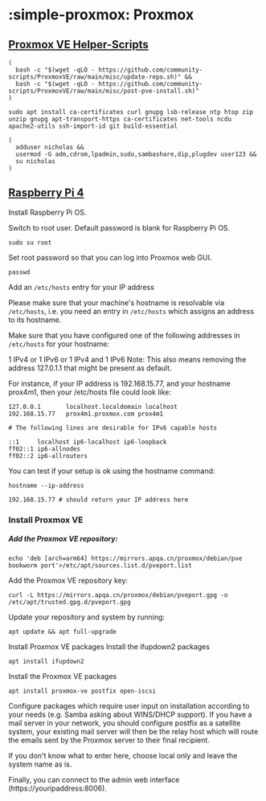 # :simple-proxmox: Proxmox

## [Proxmox VE Helper-Scripts][1]

```shell
(
  bash -c "$(wget -qLO - https://github.com/community-scripts/ProxmoxVE/raw/main/misc/update-repo.sh)" &&
  bash -c "$(wget -qLO - https://github.com/community-scripts/ProxmoxVE/raw/main/misc/post-pve-install.sh)"
)
```

```shell
sudo apt install ca-certificates curl gnupg lsb-release ntp htop zip unzip gnupg apt-transport-https ca-certificates net-tools ncdu apache2-utils ssh-import-id git build-essential
```

```shell
(
  adduser nicholas &&
  usermod -G adm,cdrom,lpadmin,sudo,sambashare,dip,plugdev user123 &&
  su nicholas
)
```

## [Raspberry Pi 4][2]

Install Raspberry Pi OS.

Switch to root user. Default password is blank for Raspberry Pi OS.

```shell
sudo su root
```

Set root password so that you can log into Proxmox web GUI.

```shell
passwd
```

Add an `/etc/hosts` entry for your IP address

Please make sure that your machine's hostname is resolvable via `/etc/hosts`, i.e. you need an entry in `/etc/hosts` which assigns an address to its hostname.

Make sure that you have configured one of the following addresses in `/etc/hosts` for your hostname:

1 IPv4 or
1 IPv6 or
1 IPv4 and 1 IPv6
Note: This also means removing the address 127.0.1.1 that might be present as default.

For instance, if your IP address is 192.168.15.77, and your hostname prox4m1, then your /etc/hosts file could look like:

```
127.0.0.1       localhost.localdomain localhost
192.168.15.77   prox4m1.proxmox.com prox4m1

# The following lines are desirable for IPv6 capable hosts

::1     localhost ip6-localhost ip6-loopback
ff02::1 ip6-allnodes
ff02::2 ip6-allrouters
```

You can test if your setup is ok using the hostname command:

```shell
hostname --ip-address
```

```shell
192.168.15.77 # should return your IP address here
```

### Install Proxmox VE

##### Add the Proxmox VE repository:

```shell
echo 'deb [arch=arm64] https://mirrors.apqa.cn/proxmox/debian/pve bookworm port'>/etc/apt/sources.list.d/pveport.list
```

Add the Proxmox VE repository key:

```shell
curl -L https://mirrors.apqa.cn/proxmox/debian/pveport.gpg -o /etc/apt/trusted.gpg.d/pveport.gpg 
```

Update your repository and system by running:

```shell
apt update && apt full-upgrade
```

Install Proxmox VE packages
Install the ifupdown2 packages

```shell
apt install ifupdown2
```

Install the Proxmox VE packages

```shell
apt install proxmox-ve postfix open-iscsi
```

Configure packages which require user input on installation according to your needs (e.g. Samba asking about WINS/DHCP support). If you have a mail server in your network, you should configure postfix as a satellite system, your existing mail server will then be the relay host which will route the emails sent by the Proxmox server to their final recipient.

If you don't know what to enter here, choose local only and leave the system name as is.

Finally, you can connect to the admin web interface (https://youripaddress:8006).

[1]: <https://community-scripts.github.io/ProxmoxVE/>
[2]: <https://github.com/jiangcuo/Proxmox-Port/wiki/Install-Proxmox-VE-on-Debian-bookworm>
